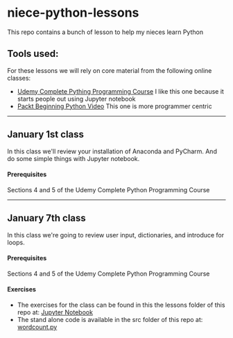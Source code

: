 # niece-python-lessons
This repo contains a bunch of lesson to help my nieces learn Python

## Tools used:
For these lessons we will rely on core material from the following online classes:
* [Udemy Complete Pything Programming Course]( https://www.udemy.com/complete-python-programming-course-beginner-to-advanced/learn/v4/overview) I like this one because it starts people out using Jupyter notebook
* [Packt Beginning Python Video](https://www.packtpub.com/application-development/beginning-python-video) This one is more programmer centric

***
## January 1st class
In this class we'll review your installation of Anaconda and PyCharm.  And do some simple things with Jupyter notebook.
#### Prerequisites
Sections 4 and 5 of the Udemy Complete Python Programming Course
***
## January 7th class
In this class we're going to review user input, dictionaries, and introduce for loops.
#### Prerequisites
Sections 4 and 5 of the Udemy Complete Python Programming Course

#### Exercises
* The exercises for the class can be found in this the lessons folder of this repo at: [Jupyter Notebook](https://github.com/JohnFunkCode/niece-python-lessons/blob/master/lessons/Jan%208%20-%20word%20count%20lesson.ipynb)
* The stand alone code is available in the src folder of this repo at: [wordcount.py](https://github.com/JohnFunkCode/niece-python-lessons/blob/master/src/wordcount/wordcount.py)
